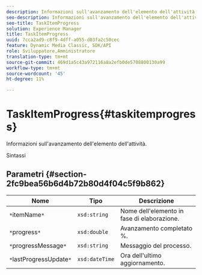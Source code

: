 ```yaml
---
description: Informazioni sull'avanzamento dell'elemento dell'attività.
seo-description: Informazioni sull'avanzamento dell'elemento dell'attività.
seo-title: TaskItemProgress
solution: Experience Manager
title: TaskItemProgress
uuid: 7cca2ad9-c8f9-4dff-a055-d03fa2c50cec
feature: Dynamic Media Classic, SDK/API
role: Sviluppatore,Amministratore
translation-type: tm+mt
source-git-commit: 469d1a5c43a972116a8a2efb0de5708800130a99
workflow-type: tm+mt
source-wordcount: '45'
ht-degree: 11%

---
```



# TaskItemProgress{#taskitemprogress}

Informazioni sull&#39;avanzamento dell&#39;elemento dell&#39;attività.

Sintassi

## Parametri {#section-2fc9bea56b6d4b72b80d4f04c5f9b862}

| Nome | Tipo | Descrizione |
|---|---|---|
| `*`itemName`*` | `xsd:string` | Nome dell&#39;elemento in fase di elaborazione. |
| `*`progress`*` | `xsd:double` | Avanzamento completato %. |
| `*`progressMessage`*` | `xsd:string` | Messaggio del processo. |
| `*`lastProgressUpdate`*` | `xsd:dateTime` | Ora dell&#39;ultimo aggiornamento. |

